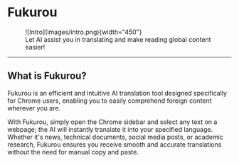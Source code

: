 # Fukurou

<figure markdown="span">
  ![Intro](images/intro.png){width="450"}
  <!-- ![Image title](images/intro.png){ width="300" } -->
  <figcaption>Let AI assist you in translating and make reading global content easier!</figcaption>
</figure>

---

## What is Fukurou?

Fukurou is an efficient and intuitive AI translation tool designed specifically for Chrome users, enabling you to easily comprehend foreign content wherever you are.

With Fukurou, simply open the Chrome sidebar and select any text on a webpage; the AI will instantly translate it into your specified language. Whether it's news, technical documents, social media posts, or academic research, Fukurou ensures you receive smooth and accurate translations without the need for manual copy and paste.
